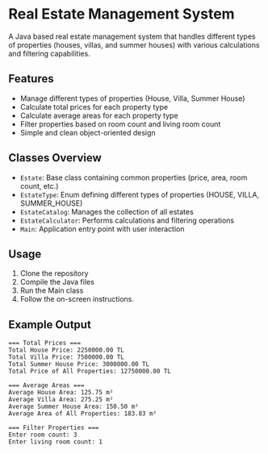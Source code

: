 # Real Estate Management System

A Java based real estate management system that handles different types of properties (houses, villas, and summer houses) with various calculations and filtering capabilities.

## Features

- Manage different types of properties (House, Villa, Summer House)
- Calculate total prices for each property type
- Calculate average areas for each property type
- Filter properties based on room count and living room count
- Simple and clean object-oriented design

## Classes Overview

- `Estate`: Base class containing common properties (price, area, room count, etc.)
- `EstateType`: Enum defining different types of properties (HOUSE, VILLA, SUMMER_HOUSE)
- `EstateCatalog`: Manages the collection of all estates
- `EstateCalculator`: Performs calculations and filtering operations
- `Main`: Application entry point with user interaction

## Usage

1. Clone the repository
2. Compile the Java files
3. Run the Main class
4. Follow the on-screen instructions.

## Example Output

```
=== Total Prices ===
Total House Price: 2250000.00 TL
Total Villa Price: 7500000.00 TL
Total Summer House Price: 3000000.00 TL
Total Price of All Properties: 12750000.00 TL

=== Average Areas ===
Average House Area: 125.75 m²
Average Villa Area: 275.25 m²
Average Summer House Area: 150.50 m²
Average Area of All Properties: 183.83 m²

=== Filter Properties ===
Enter room count: 3
Enter living room count: 1
```
